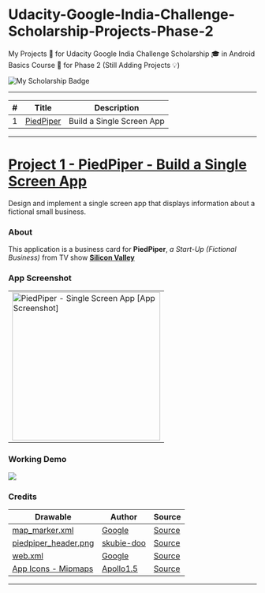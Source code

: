 # Udacity-Google-India-Challenge-Scholarship-Projects-Phase-2
My Projects :pencil: for Udacity Google India Challenge Scholarship :mortar_board: in Android Basics Course :ledger: for Phase 2 (Still Adding Projects :bulb:) 

![My Scholarship Badge](https://github.com/piedcipher/Udacity-Google-India-Challenge-Scholarship-Projects-Phase-2/blob/master/Scholarship-Badge.png)

---

| # | Title | Description |
| --- | --- | --- |
| 1 | [PiedPiper](https://github.com/piedcipher/Udacity-Google-India-Challenge-Scholarship-Projects-Phase-2/tree/master/PiedPiper) | Build a Single Screen App |

---

# [Project 1 - PiedPiper - Build a Single Screen App](https://github.com/piedcipher/Udacity-Google-India-Challenge-Scholarship-Projects-Phase-2/tree/master/PiedPiper)

Design and implement a single screen app that displays information about a fictional small business.

### About
This application is a business card for **PiedPiper**, *a Start-Up (Fictional Business)* from TV show <b><a href="https://en.wikipedia.org/wiki/Silicon_Valley_(TV_series)" target="_blank">Silicon Valley</a></b>

### App Screenshot
<table>
	<tr>
		<td>
			<img width="300" src="https://i.imgur.com/eHWw6I8.png" alt="PiedPiper - Single Screen App [App Screenshot]" />
		</td>
	</tr>
</table>

### Working Demo
<a href="https://www.youtube.com/watch?v=KF2bjeUJQS8" target="_blank">
	<img src="https://i.imgur.com/Av9HQ0U.png" align="PiedPiper - Single Screen App [Working Demo]" />
</a>

### Credits
| Drawable | Author | Source |
| --- | --- | --- |
| [map_marker.xml](https://github.com/piedcipher/Udacity-Google-India-Challenge-Scholarship-Projects-Phase-2/blob/master/PiedPiper/app/src/main/res/drawable/map_marker.xml) |  [Google](https://twitter.com/Google) |  [Source](https://materialdesignicons.com/icon/map-marker)|
| [piedpiper_header.png](https://github.com/piedcipher/Udacity-Google-India-Challenge-Scholarship-Projects-Phase-2/blob/master/PiedPiper/app/src/main/res/drawable/piedpiper_header.png) |  [skubie-doo](https://www.reddit.com/r/SiliconValleyHBO/comments/6bd9xg/request_can_anyone_make_that_pied_piper_green/dhnc1hb) |  [Source](https://i.imgur.com/AiQS7TRg.png)|
| [web.xml](https://github.com/piedcipher/Udacity-Google-India-Challenge-Scholarship-Projects-Phase-2/blob/master/PiedPiper/app/src/main/res/drawable/web.xml) |  [Google](https://twitter.com/Google) |  [Source](https://materialdesignicons.com/icon/web)|
| [App Icons - Mipmaps](https://github.com/piedcipher/Udacity-Google-India-Challenge-Scholarship-Projects-Phase-2/blob/master/PiedPiper/app/src/main/res/) |  [Apollo1.5](http://silicon-valley.wikia.com/wiki/User:Apollo1.5) |  [Source](https://vignette.wikia.nocookie.net/silicon-valley/images/9/92/PiedPiperlogo.png/revision/latest?cb=20140703200234)|

---